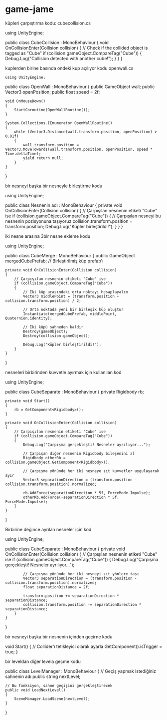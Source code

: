 # game-jame

küpleri çarpıştırma kodu:
cubecollision.cs

using UnityEngine;

public class CubeCollision : MonoBehaviour
{
    void OnCollisionEnter(Collision collision)
    {
        // Check if the collided object is tagged as "Cube"
        if (collision.gameObject.CompareTag("Cube"))
        {
            Debug.Log("Collision detected with another cube!");
        }
    }
}


kuplerden birine basında ondeki kup açılıyor kodu
openwall.cs


    using UnityEngine;

public class OpenWall : MonoBehaviour
{
    public GameObject wall;
    public Vector3 openPosition;
    public float speed = 2f;
    
    void OnMouseDown()
    {
        StartCoroutine(OpenWallRoutine());
    }

    System.Collections.IEnumerator OpenWallRoutine()
    {
        while (Vector3.Distance(wall.transform.position, openPosition) > 0.01f)
        {
            wall.transform.position = Vector3.MoveTowards(wall.transform.position, openPosition, speed * Time.deltaTime);
            yield return null;
        }
    }
}

bir nesneyi başka bir nesneyle birleştirme kodu


using UnityEngine;

public class Nesnenin adı : MonoBehaviour
{
    private void OnCollisionEnter(Collision collision)
    {
        // Çarpışılan nesnenin etiketi "Cube" ise
        if (collision.gameObject.CompareTag("Cube"))
        {
            // Çarpışılan nesneyi bu nesnenin pozisyonuna taşıyoruz
            collision.transform.position = transform.position;
            Debug.Log("Küpler birleştirildi!");
        }
    }
}

iki nesne arasına 3bir nesne ekleme kodu

using UnityEngine;

public class CubeMerge : MonoBehaviour
{
    public GameObject mergedCubePrefab; // Birleştirilmiş küp prefab'ı

    private void OnCollisionEnter(Collision collision)
    {
        // Çarpışılan nesnenin etiketi "Cube" ise
        if (collision.gameObject.CompareTag("Cube"))
        {
            // İki küp arasındaki orta noktayı hesaplayalım
            Vector3 middlePoint = (transform.position + collision.transform.position) / 2;

            // Orta noktada yeni bir birleşik küp oluştur
            Instantiate(mergedCubePrefab, middlePoint, Quaternion.identity);

            // İki küpü sahneden kaldır
            Destroy(gameObject);
            Destroy(collision.gameObject);

            Debug.Log("Küpler birleştirildi!");
        }
    }
}

nesneleri birbirinden kuvvetle ayırmak için kullanılan kod

using UnityEngine;

public class CubeSeparate : MonoBehaviour
{
    private Rigidbody rb;

    private void Start()
    {
        rb = GetComponent<Rigidbody>();
    }

    private void OnCollisionEnter(Collision collision)
    {
        // Çarpışılan nesnenin etiketi "Cube" ise
        if (collision.gameObject.CompareTag("Cube"))
        {
            Debug.Log("Çarpışma gerçekleşti! Nesneler ayrılıyor...");

            // Çarpışan diğer nesnenin Rigidbody bileşenini al
            Rigidbody otherRb = collision.gameObject.GetComponent<Rigidbody>();

            // Çarpışma yönünde her iki nesneye zıt kuvvetler uygulayarak ayır
            Vector3 separationDirection = (transform.position - collision.transform.position).normalized;

            rb.AddForce(separationDirection * 5f, ForceMode.Impulse);
            otherRb.AddForce(-separationDirection * 5f, ForceMode.Impulse);
        }
    }
}


Birbirine değince ayrılan nesneler için kod


using UnityEngine;

public class CubeSeparate : MonoBehaviour
{
    private void OnCollisionEnter(Collision collision)
    {
        // Çarpışılan nesnenin etiketi "Cube" ise
        if (collision.gameObject.CompareTag("Cube"))
        {
            Debug.Log("Çarpışma gerçekleşti! Nesneler ayrılıyor...");

            // Çarpışma yönünde her iki nesneyi zıt yönlere taşı
            Vector3 separationDirection = (transform.position - collision.transform.position).normalized;
            float separationDistance = 2f;

            transform.position += separationDirection * separationDistance;
            collision.transform.position -= separationDirection * separationDistance;
        }
    }
}

bir nesneyi başka bir nesnenin içinden geçirne kodu

void Start() {
    // Collider'ı tetikleyici olarak ayarla
    GetComponent<Collider>().isTrigger = true;
}


bir leveldan diğer levela geçme kodu

public class LevelManager : MonoBehaviour
{
    // Geçiş yapmak istediğiniz sahnenin adı
    public string nextLevel;

    // Bu fonksiyon, sahne geçişini gerçekleştirecek
    public void LoadNextLevel()
    {
        SceneManager.LoadScene(nextLevel);
    }
}





